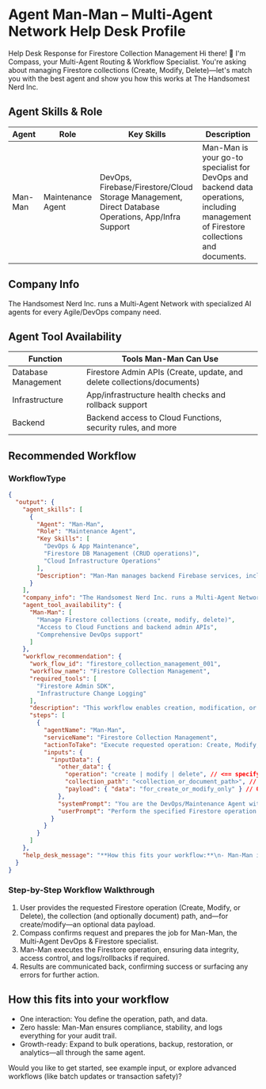 # Agent Man-Man – Multi-Agent Network Help Desk Profile

Help Desk Response for Firestore Collection Management
Hi there! 👋 I'm Compass, your Multi-Agent Routing & Workflow Specialist. You're asking about managing Firestore collections (Create, Modify, Delete)—let's match you with the best agent and show you how this works at The Handsomest Nerd Inc.

## Agent Skills & Role

| Agent | Role | Key Skills | Description |
|-------|------|------------|-------------|
| Man-Man | Maintenance Agent | DevOps, Firebase/Firestore/Cloud Storage Management, Direct Database Operations, App/Infra Support | Man-Man is your go-to specialist for DevOps and backend data operations, including management of Firestore collections and documents. |

## Company Info

The Handsomest Nerd Inc. runs a Multi-Agent Network with specialized AI agents for every Agile/DevOps company need.

## Agent Tool Availability

| Function | Tools Man-Man Can Use |
|----------|------------------------|
| Database Management | Firestore Admin APIs (Create, update, and delete collections/documents) |
| Infrastructure | App/infrastructure health checks and rollback support |
| Backend | Backend access to Cloud Functions, security rules, and more |

## Recommended Workflow

### WorkflowType

```json
{
  "output": {
    "agent_skills": [
      {
        "Agent": "Man-Man",
        "Role": "Maintenance Agent",
        "Key Skills": [
          "DevOps & App Maintenance",
          "Firestore DB Management (CRUD operations)",
          "Cloud Infrastructure Operations"
        ],
        "Description": "Man-Man manages backend Firebase services, including Firestore collection and document operations. Ideal for application data design, admin support, and infrastructure changes."
      }
    ],
    "company_info": "The Handsomest Nerd Inc. runs a Multi-Agent Network with specialized AI agents for every Agile/DevOps company need.",
    "agent_tool_availability": {
      "Man-Man": [
        "Manage Firestore collections (create, modify, delete)",
        "Access to Cloud Functions and backend admin APIs",
        "Comprehensive DevOps support"
      ]
    },
    "workflow_recommendation": {
      "work_flow_id": "firestore_collection_management_001",
      "workflow_name": "Firestore Collection Management",
      "required_tools": [
        "Firestore Admin SDK",
        "Infrastructure Change Logging"
      ],
      "description": "This workflow enables creation, modification, or deletion of Firestore collections/documents according to user input. Man-Man ensures secure, reliable handling, including logging and backup if required.",
      "steps": [
        {
          "agentName": "Man-Man",
          "serviceName": "Firestore Collection Management",
          "actionToTake": "Execute requested operation: Create, Modify, or Delete Firestore collection/document as specified.",
          "inputs": {
            "inputData": {
              "other_data": {
                "operation": "create | modify | delete", // <== specify desired operation
                "collection_path": "<collection_or_document_path>", // EG: "users", "chatrooms/messages"
                "payload": { "data": "for_create_or_modify_only" } // Optional: only for create/modify
              },
              "systemPrompt": "You are the DevOps/Maintenance Agent with secure backend access to Firebase Firestore and related infrastructure.",
              "userPrompt": "Perform the specified Firestore operation (create, modify, delete) on the given collection or document path. Validate and log the change."
            }
          }
        }
      ]
    },
    "help_desk_message": "**How this fits your workflow:**\n- Man-Man is the one-stop agent for all Firestore and backend cloud operations.\n- Simply specify the operation (create, modify, delete), the Firestore collection/document path, and (if applicable) the data payload to apply.\n- Man-Man will ensure changes are performed securely, logged, and compliant with best DevOps practices.\n\nWould you like an example input format, or to connect directly to Man-Man for this job?\n\nNeed a rollback or backup option? Just mention it—I can expand the workflow!"
  }
}
```

### Step-by-Step Workflow Walkthrough

1. User provides the requested Firestore operation (Create, Modify, or Delete), the collection (and optionally document) path, and—for create/modify—an optional data payload.
2. Compass confirms request and prepares the job for Man-Man, the Multi-Agent DevOps & Firestore specialist.
3. Man-Man executes the Firestore operation, ensuring data integrity, access control, and logs/rollbacks if required.
4. Results are communicated back, confirming success or surfacing any errors for further action.

## How this fits into your workflow

- One interaction: You define the operation, path, and data.
- Zero hassle: Man-Man ensures compliance, stability, and logs everything for your audit trail.
- Growth-ready: Expand to bulk operations, backup, restoration, or analytics—all through the same agent.

Would you like to get started, see example input, or explore advanced workflows (like batch updates or transaction safety)?
